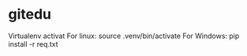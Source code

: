 # gitedu
Virtualenv activat
For linux: source .venv/bin/activate
For Windows: pip install -r req.txt          

